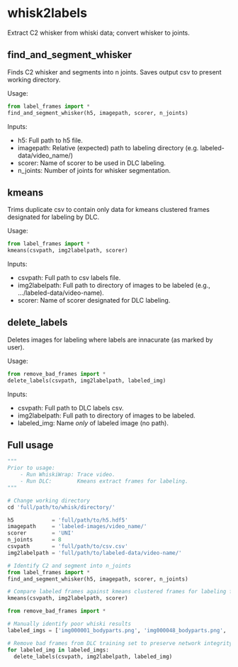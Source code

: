 # whisk2labels
Extract C2 whisker from whiski data; convert whisker to joints.

## find_and_segment_whisker
Finds C2 whisker and segments into n joints.
Saves output csv to present working directory.

Usage:
```python
from label_frames import *
find_and_segment_whisker(h5, imagepath, scorer, n_joints)
```

Inputs:
- h5:        Full path to h5 file.
- imagepath: Relative (expected) path to labeling directory (e.g. labeled-data/video_name/)
- scorer:    Name of scorer to be used in DLC labeling.
- n_joints:  Number of joints for whisker segmentation.

## kmeans
Trims duplicate csv to contain only data for kmeans clustered frames designated for labeling by DLC.

Usage:
```python
from label_frames import *
kmeans(csvpath, img2labelpath, scorer)
```

Inputs:
- csvpath:       Full path to csv labels file.
- img2labelpath: Full path to directory of images to be labeled (e.g., .../labeled-data/video-name).
- scorer:        Name of scorer designated for DLC labeling.

## delete_labels
Deletes images for labeling where labels are innacurate (as marked by user).

Usage:
```python
from remove_bad_frames import *
delete_labels(csvpath, img2labelpath, labeled_img)
```

Inputs:
- csvpath:        Full path to DLC labels csv.
- img2labelpath: Full path to directory of images to be labeled.
- labeled_img:    Name *only* of labeled image (no path).

## Full usage
```python
"""
Prior to usage:
    - Run WhiskiWrap: Trace video.
    - Run DLC:        Kmeans extract frames for labeling.
"""

# Change working directory
cd 'full/path/to/whisk/directory/'

h5            = 'full/path/to/h5.hdf5'
imagepath     = 'labeled-images/video_name/'
scorer        = 'UNI'
n_joints      = 8
csvpath       = 'full/path/to/csv.csv'
img2labelpath = 'full/path/to/labeled-data/video-name/'

# Identify C2 and segment into n_joints
from label_frames import *
find_and_segment_whisker(h5, imagepath, scorer, n_joints)

# Compare labeled frames against kmeans clustered frames for labeling from DLC; save only matches
kmeans(csvpath, img2labelpath, scorer)

from remove_bad_frames import *

# Manually identify poor whiski results
labeled_imgs = ['img000001_bodyparts.png', 'img000048_bodyparts.png', 'img001820_bodyparts.png', ...]

# Remove bad frames from DLC training set to preserve network integrity
for labeled_img in labeled_imgs:
  delete_labels(csvpath, img2labelpath, labeled_img)
```
